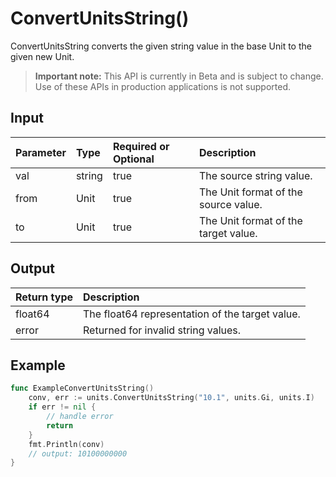 # ConvertUnitsString()
ConvertUnitsString converts the given string value in the base Unit to the given new Unit.
> **Important note:** This API is currently in Beta and is subject to change. Use of these APIs in production applications is not supported.

## Input

| Parameter       | Type | Required or Optional | Description |
|:---------------|:--------|:--------| :--------|
| val | string | true | The source string value.  |
| from | Unit | true | The Unit format of the source value.  |
| to | Unit | true | The Unit format of the target value.  |


## Output

| Return type     | Description |
|:---------------|:--------|
| float64 | The float64 representation of the target value. |
| error | Returned for invalid string values. |



## Example

```go
func ExampleConvertUnitsString() 
	conv, err := units.ConvertUnitsString("10.1", units.Gi, units.I)
	if err != nil {
		// handle error
		return
	}
	fmt.Println(conv)
	// output: 10100000000
}

```
